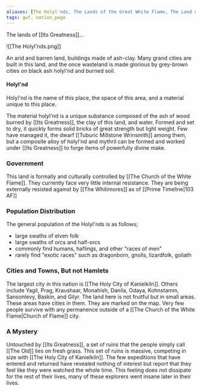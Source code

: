 ```yaml
---
aliases: [The Holyl'nds, The Lands of the Great White Flame, The Land of the Great White Flame, Lands of the Great White Flame, Holyl'nd]
tags: gwf, nation_page
---
```


The lands of [[Its Greatness]]...

![[The Holyl'nds.png]]

An arid and barren land, buildings made of ash-clay. Many grand cities are built in this land, and the once wasteland is made glorious by grey-brown cities on black ash holyl'nd and burned soil.

#### Holyl'nd
Holyl'nd is the name of this place, the space of this area, and a material unique to this place. 

The material holyl'nd is a unique substance composed of the ash of wood burned by [[Its Greatness]], the clay of this land, and water. Formed and set to dry, it quickly forms solid bricks of great strength but light weight. Few have managed it, the dwarf [[Tuburic Millstone Wrinsmith]] among them, but a composite alloy of holyl'nd and mythril can be formed and worked under [[Its Greatness]] to forge items of powerfully divine make.


### Government
This land is formally and culturally controlled by [[The Church of the White Flame]]. They currently face very little internal resistance. They are being externally resisted against by [[The Whitimores]] as of [[Prime Timeline|103 AF]]

### Population Distribution
The general population of the Holyl'nds is as follows;
- large swaths of elven folk
- large swaths of orcs and half-orcs
- commonly find humans, haflings, and other "races of men"
- rarely find "exotic races" such as dragonborn, gnolls, lizardfolk, goliath

### Cities and Towns, But not Hamlets
The largest city in this nation is [[The Holy City of Kanielkiln]]. Others include Yagil, Prag, Kraushaar, Monahish, Danila, Odaya, Kohnstamm, Sansonlevy, Baskin, and Gilyr. The land here is not fruitful but in small areas. These areas have cities in them. They are marked on the map. Very few people survive with any permanence outside of a [[The Church of the White Flame|Church of Flame]] city.

### A Mystery
Untouched by [[Its Greatness]], a set of ruins that the people simply call [[The Old]] lies on fresh grass. This set of ruins is massive, competing in size with [[The Holy City of Kanielkiln]]. The few expeditions that have entered and returned have revealed nothing of interest but report that they feel like they were watched the whole time. This feeling does not dissipate for the rest of their lives, many of these explorers went insane later in their lives.